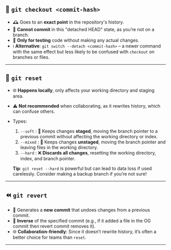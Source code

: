 ## 🔄 `git checkout <commit-hash>`
- 🕰️ Goes to an **exact point** in the repository's history.
- 🚫 **Cannot commit** in this "detached HEAD" state, as you’re not on a branch.
- 🧪 **Only for testing** code without making any actual changes.
- ℹ️ **Alternative**: `git switch --detach <commit-hash>` – a newer command with the same effect but less likely to be confused with `checkout` on branches or files.

---

## 🔄 `git reset`
- 🌐 **Happens locally**, only affects your working directory and staging area.
- ⚠️ **Not recommended** when collaborating, as it rewrites history, which can confuse others.
- Types:
  1. `--soft` : 📝 Keeps changes **staged**, moving the branch pointer to a previous commit without affecting the working directory or index.
  2. `--mixed` : 📝 Keeps changes **unstaged**, moving the branch pointer and leaving files in the working directory.
  3. `--hard` : ❌ **Discards all changes**, resetting the working directory, index, and branch pointer.
  
   **Tip**: `git reset --hard` is powerful but can lead to data loss if used carelessly. Consider making a backup branch if you’re not sure!

---

## ⏪ `git revert`
- 📜 Generates a **new commit** that undoes changes from a previous commit.
- 🔄 **Inverse** of the specified commit (e.g., if it added a file in the OG commit then revert commit removes it).
- 🌐 **Collaboration-friendly**: Since it doesn’t rewrite history, it’s often a better choice for teams than `reset`.

---
